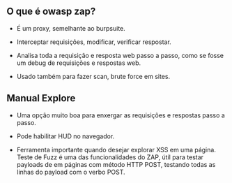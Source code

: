 ## O que é owasp zap?

   - É um proxy, semelhante ao burpsuite. 

   - Interceptar requisições, modificar, verificar respostar. 

   - Analisa toda a requisição e resposta web passo a passo, como se fosse um debug de requisições e respostas web. 

   - Usado também para fazer scan, brute force em sites. 


## Manual Explore

   - Uma opção muito boa para enxergar as requisições e respostas passo a passo. 

   - Pode habilitar HUD no navegador. 

   - Ferramenta importante quando desejar explorar XSS em uma página. Teste de Fuzz é uma das funcionalidades do ZAP, útil para testar payloads de em páginas com método HTTP POST, testando todas as linhas do payload com o verbo POST.